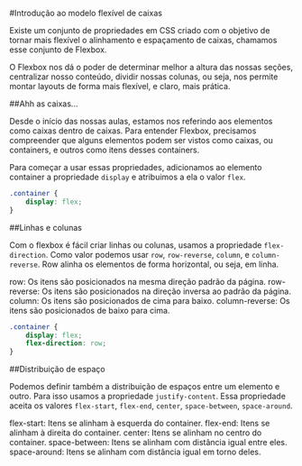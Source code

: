 #Introdução ao modelo flexível de caixas

Existe um conjunto de propriedades em CSS criado com o objetivo de tornar mais flexível o alinhamento e espaçamento de caixas, chamamos esse conjunto de Flexbox.

O Flexbox nos dá o poder de determinar melhor a altura das nossas seções, centralizar nosso conteúdo, dividir nossas colunas, ou seja, nos permite montar layouts de forma mais flexível, e claro, mais prática.

##Ahh as caixas...

Desde o início das nossas aulas, estamos nos referindo aos elementos como caixas dentro de caixas. Para entender Flexbox, precisamos compreender que alguns elementos podem ser vistos como caixas, ou containers, e outros como itens desses containers.

Para começar a usar essas propriedades, adicionamos ao elemento container a propriedade <code>display</code> e atribuimos a ela o valor <code>flex</code>.

```css
.container {
	display: flex;
}

```
##Linhas e colunas

Com o flexbox é fácil criar linhas ou colunas, usamos a propriedade <code>flex-direction</code>. Como valor podemos usar <code>row</code>, <code>row-reverse</code>, <code>column</code>, e <code>column-reverse</code>. Row alinha os elementos de forma horizontal, ou seja, em linha. 

row: Os itens são posicionados na mesma direção padrão da página.
row-reverse: Os itens são posicionados na direção inversa ao padrão da página.
column: Os itens são posicionados de cima para baixo.
column-reverse: Os itens são posicionados de baixo para cima.

```css
.container {
	display: flex;
	flex-direction: row;
}

```
##Distribuição de espaço

Podemos definir também a distribuição de espaços entre um elemento e outro. Para isso usamos a propriedade <code>justify-content</code>. Essa propriedade aceita os valores <code>flex-start</code>, <code>flex-end</code>, <code>center</code>, <code>space-between</code>, <code>space-around</code>. 

flex-start: Itens se alinham à esquerda do container.
flex-end: Itens se alinham à direita do container.
center: Itens se alinham no centro do container.
space-between: Itens se alinham com distância igual entre eles.
space-around: Itens se alinham com distância igual em torno deles.





